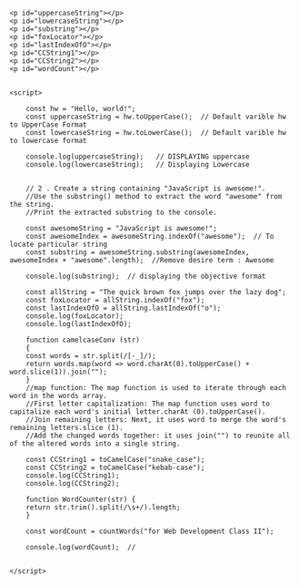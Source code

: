 <!DOCTYPE html>
<html lang="en">
<head>
    <meta charset="UTF-8">
    <meta name="viewport" content="width=>, initial-scale=1.0">
    <title>STRINGS</title>
</head>
<body>

    <p id="uppercaseString"></p>
    <p id="lowercaseString"></p>
    <p id="substring"></p>
    <p id="foxLocator"></p>
    <p id="lastIndexOfO"></p>
    <p id="CCString1"></p>
    <p id="CCString2"></p>
    <p id="wordCount"></p>


    <script>

        const hw = "Hello, world!";
        const uppercaseString = hw.toUpperCase();  // Default varible hw to UpperCase Format 
        const lowercaseString = hw.toLowerCase();  // Default varible hw to lowercase format 

        console.log(uppercaseString);   // DISPLAYING uppercase
        console.log(lowercaseString);   // Displaying Lowercase 


        // 2 . Create a string containing "JavaScript is awesome!".
        //Use the substring() method to extract the word "awesome" from the string.
        //Print the extracted substring to the console.

        const awesomeString = "JavaScript is awesome!";
        const awesomeIndex = awesomeString.indexOf("awesome");  // To locate particular string 
        const substring = awesomeString.substring(awesomeIndex, awesomeIndex + "awesome".length);  //Remove desire term : Awesome 

        console.log(substring);  // displaying the objective format 

        const allString = "The quick brown fox jumps over the lazy dog";
        const foxLocator = allString.indexOf("fox"); 
        const lastIndexOfO = allString.lastIndexOf("o"); 
        console.log(foxLocator);  
        console.log(lastIndexOfO);  

        function camelcaseConv (str) 
        {
        const words = str.split(/[-_]/);  
        return words.map(word => word.charAt(0).toUpperCase() + word.slice(1)).join("");  
        }
        //map function: The map function is used to iterate through each word in the words array.
        //First letter capitalization: The map function uses word to capitalize each word's initial letter.charAt (0).toUpperCase().
        //Join remaining letters: Next, it uses word to merge the word's remaining letters.slice (1).
        //Add the changed words together: it uses join("") to reunite all of the altered words into a single string.

        const CCString1 = toCamelCase("snake_case");
        const CCString2 = toCamelCase("kebab-case");
        console.log(CCString1);  
        console.log(CCString2); 

        function WordCounter(str) {
        return str.trim().split(/\s+/).length;  
        }

        const wordCount = countWords("for Web Development Class II");

        console.log(wordCount);  // 


    </script>
</body>
</html>
